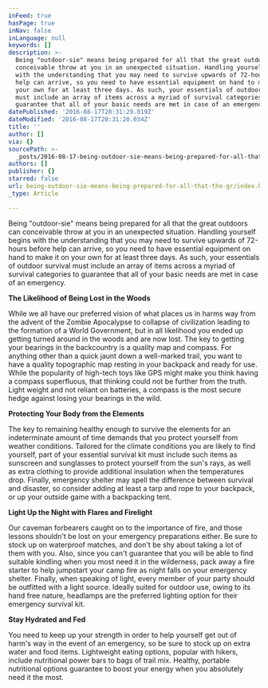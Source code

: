 ```yaml
---
inFeed: true
hasPage: true
inNav: false
inLanguage: null
keywords: []
description: >-
  Being "outdoor-sie" means being prepared for all that the great outdoors can
  conceivable throw at you in an unexpected situation. Handling yourself begins
  with the understanding that you may need to survive upwards of 72-hours before
  help can arrive, so you need to have essential equipment on hand to make it on
  your own for at least three days. As such, your essentials of outdoor survival
  must include an array of items across a myriad of survival categories to
  guarantee that all of your basic needs are met in case of an emergency.
datePublished: '2016-08-17T20:31:29.019Z'
dateModified: '2016-08-17T20:31:20.034Z'
title: ''
author: []
via: {}
sourcePath: >-
  _posts/2016-08-17-being-outdoor-sie-means-being-prepared-for-all-that-the-gr.md
authors: []
publisher: {}
starred: false
url: being-outdoor-sie-means-being-prepared-for-all-that-the-gr/index.html
_type: Article

---
```

Being "outdoor-sie" means being prepared for all that the great outdoors can conceivable throw at you in an unexpected situation. Handling yourself begins with the understanding that you may need to survive upwards of 72-hours before help can arrive, so you need to have essential equipment on hand to make it on your own for at least three days. As such, your essentials of outdoor survival must include an array of items across a myriad of survival categories to guarantee that all of your basic needs are met in case of an emergency.

**The Likelihood of Being Lost in the Woods**

While we all have our preferred vision of what places us in harms way from the advent of the Zombie Apocalypse to collapse of civilization leading to the formation of a World Government, but in all likelihood you ended up getting turned around in the woods and are now lost. The key to getting your bearings in the backcountry is a quality map and compass. For anything other than a quick jaunt down a well-marked trail, you want to have a quality topographic map resting in your backpack and ready for use. While the popularity of high-tech toys like GPS might make you think having a compass superfluous, that thinking could not be further from the truth. Light weight and not reliant on batteries, a compass is the most secure hedge against losing your bearings in the wild.

**Protecting Your Body from the Elements**

The key to remaining healthy enough to survive the elements for an indeterminate amount of time demands that you protect yourself from weather conditions. Tailored for the climate conditions you are likely to find yourself, part of your essential survival kit must include such items as sunscreen and sunglasses to protect yourself from the sun's rays, as well as extra clothing to provide additional insulation when the temperatures drop. Finally, emergency shelter may spell the difference between survival and disaster, so consider adding at least a tarp and rope to your backpack, or up your outside game with a backpacking tent.

**Light Up the Night with Flares and Firelight**

Our caveman forbearers caught on to the importance of fire, and those lessons shouldn't be lost on your emergency preparations either. Be sure to stock up on waterproof matches, and don't be shy about taking a lot of them with you. Also, since you can't guarantee that you will be able to find suitable kindling when you most need it in the wilderness, pack away a fire starter to help jumpstart your camp fire as night falls on your emergency shelter. Finally, when speaking of light, every member of your party should be outfitted with a light source. Ideally suited for outdoor use, owing to its hand free nature, headlamps are the preferred lighting option for their emergency survival kit.

**Stay Hydrated and Fed**

You need to keep up your strength in order to help yourself get out of harm's way in the event of an emergency, so be sure to stock up on extra water and food items. Lightweight eating options, popular with hikers, include nutritional power bars to bags of trail mix. Healthy, portable nutritional options guarantee to boost your energy when you absolutely need it the most.